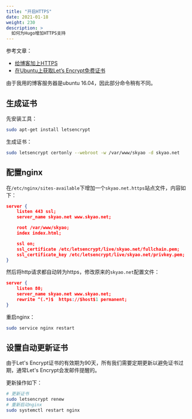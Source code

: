 ```yaml
---
title: "开启HTTPS"
date: 2021-01-18
weight: 230
description: >
  如何为Hugo增加HTTPS支持
---
```


参考文章：

- [给博客加上HTTPS](https://blog.qikqiak.com/post/make-https-blog/)
- [在Ubuntu上获取Let’s Encrypt免费证书](https://tsukkomi.org/post/get-the-lets-encrypt-certificate-on-ubuntu)

由于我用的博客服务器是ubuntu 16.04，因此部分命令稍有不同。

## 生成证书

先安装工具：

```bash
sudo apt-get install letsencrypt
```

生成证书：

```bash
sudo letsencrypt certonly --webroot -w /var/www/skyao -d skyao.net
```

## 配置nginx

在`/etc/nginx/sites-available`下增加一个`skyao.net.https`站点文件，内容如下：

```json
server {
    listen 443 ssl;
    server_name skyao.net www.skyao.net;

    root /var/www/skyao;
    index index.html;

    ssl on;
    ssl_certificate /etc/letsencrypt/live/skyao.net/fullchain.pem;
    ssl_certificate_key /etc/letsencrypt/live/skyao.net/privkey.pem;
}
```

然后将http请求都自动转为https，修改原来的`skyao.net`配置文件：

```json
server {
    listen 80;
    server_name skyao.net www.skyao.net;
    rewrite ^(.*)$  https://$host$1 permanent;
}
```

重启nginx：

```bash
sudo service nginx restart
```

## 设置自动更新证书

由于Let's Encrypt证书的有效期为90天，所有我们需要定期更新以避免证书过期，通常Let's Encrypt会发邮件提醒的。

更新操作如下：

```bash
# 更新证书
sudo letsencrypt renew
# 重新启动nginx
sudo systemctl restart nginx
```

